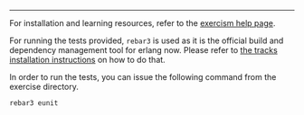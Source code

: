* * * *

For installation and learning resources, refer to the
[exercism help page](http://exercism.io/languages/erlang).

For running the tests provided, `rebar3` is used as it is the official build and
dependency management tool for erlang now. Please refer to [the tracks installation
instructions](http://exercism.io/languages/erlang/installing) on how to do that.

In order to run the tests, you can issue the following command from the exercise
directory.

```sh
rebar3 eunit
```
